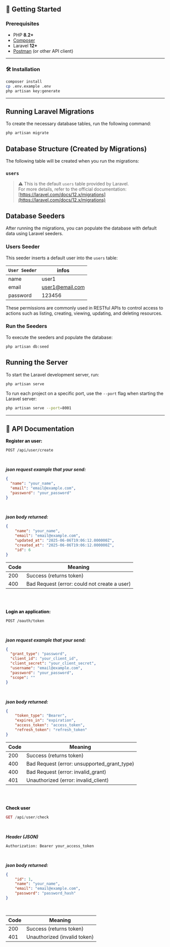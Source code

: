 ## 🚀 Getting Started

### Prerequisites

- PHP **8.2+**
- [Composer](https://getcomposer.org/)
- Laravel **12+**
- [Postman](https://www.postman.com/) (or other API client)

---

### 🛠️ Installation

```bash
composer install
cp .env.example .env
php artisan key:generate
```
---
## Running Laravel Migrations

To create the necessary database tables, run the following command:

```bash
php artisan migrate
```
## Database Structure (Created by Migrations)

The following table  will be created when you run the migrations:

### `users`
> ⚠️ This is the default `users` table provided by Laravel.  
> For more details, refer to the official documentation:  
> [https://laravel.com/docs/12.x/migrations](https://laravel.com/docs/12.x/migrations)

## Database Seeders

After running the migrations, you can populate the database with default data using Laravel seeders.

### Users Seeder

This seeder inserts a default user into the `users` table:

| ` User Seeder `     | infos  |
| -------- | -------  |
| name      |user1|
| email     |user1@email.com|
| password  |123456|

These permissions are commonly used in RESTful APIs to control access to actions such as listing, creating, viewing, updating, and deleting resources.

### Run the Seeders

To execute the seeders and populate the database:

```bash
php artisan db:seed
```

## Running the Server

To start the Laravel development server, run:

```bash
php artisan serve
```

To run each project on a specific port, use the `--port` flag when starting the Laravel server:

```bash
php artisan serve --port=8001
```
---

## 📘 API Documentation

**<font color="black"> Register an user:</font>**

```http
POST /api/user/create
```
<br>

***json request example that your send:***
```json
{
  "name": "your_name",
  "email": "email@example.com",
  "password": "your_password"
}
```
<br>

***json body returned:***
```json
{
    "name": "your_name",
    "email": "email@example.com",
    "updated_at": "2025-06-06T19:06:12.000000Z",
    "created_at": "2025-06-06T19:06:12.000000Z",
    "id": 6
}
```
| Code     | Meaning  |
| -------- | -------  |
| 200      |Success (returns token)|
| 400      |Bad Request (error: could not create a user)|

<br>
<br>

**<font color="black">Login an application:</font>**

```http
POST /oauth/token
```
<br>

***json request example that your send:***
```json
{
  "grant_type": "password",
  "client_id": "your_client_id",
  "client_secret": "your_client_secret",
  "username": "email@example.com",
  "password": "your_password",
  "scope": ""
}
```
<br>

***json body returned:***
```json
{
    "token_type": "Bearer",
    "expires_in": "expiration",
    "access_token": "access_token",
    "refresh_token": "refresh_token"
}
```
| Code     | Meaning  |
| -------- | -------  |
| 200      |Success (returns token)|
| 400      |Bad Request (error: unsupported_grant_type)|
| 400      |Bad Request (error: invalid_grant)|
| 401      |Unauthorized (error: invalid_client)|

<br>
<br>

**<font color="black">Check user</font>**
```php
GET /api/user/check
```
<br>

***Header (JSON)***
```http
Authorization: Bearer your_access_token
```
<br>

***json body returned:***
```json
{
    "id": 1,
    "name": "your_name",
    "email": "email@example.com",
    "password": "password_hash"
}
```
<br>

| Code     | Meaning  |
| -------- | -------  |
| 200      |Success (returns token)|
| 401      | Unauthorized (invalid token)|
